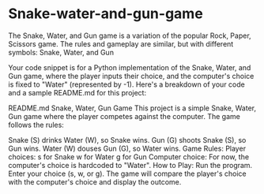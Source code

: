 # Snake-water-and-gun-game
The Snake, Water, and Gun game is a variation of the popular Rock, Paper, Scissors game. The rules and gameplay are similar, but with different symbols: Snake, Water, and Gun

Your code snippet is for a Python implementation of the Snake, Water, and Gun game, where the player inputs their choice, and the computer's choice is fixed to "Water" (represented by -1). Here's a breakdown of your code and a sample README.md for this project:

README.md
Snake, Water, Gun Game
This project is a simple Snake, Water, Gun game where the player competes against the computer. The game follows the rules:

Snake (S) drinks Water (W), so Snake wins.
Gun (G) shoots Snake (S), so Gun wins.
Water (W) douses Gun (G), so Water wins.
Game Rules:
Player choices:
s for Snake
w for Water
g for Gun
Computer choice: For now, the computer's choice is hardcoded to "Water".
How to Play:
Run the program.
Enter your choice (s, w, or g).
The game will compare the player's choice with the computer's choice and display the outcome.
